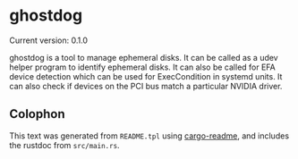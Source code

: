 # ghostdog

Current version: 0.1.0

ghostdog is a tool to manage ephemeral disks.
It can be called as a udev helper program to identify ephemeral disks.
It can also be called for EFA device detection which can be used for ExecCondition in systemd units.
It can also check if devices on the PCI bus match a particular NVIDIA driver.

## Colophon

This text was generated from `README.tpl` using [cargo-readme](https://crates.io/crates/cargo-readme), and includes the rustdoc from `src/main.rs`.
